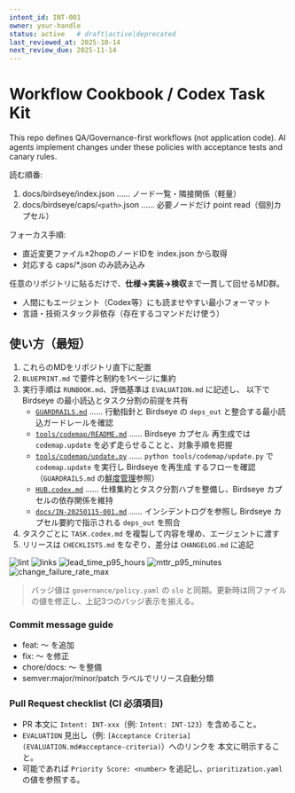 ```yaml
---
intent_id: INT-001
owner: your-handle
status: active   # draft|active|deprecated
last_reviewed_at: 2025-10-14
next_review_due: 2025-11-14
---
```


# Workflow Cookbook / Codex Task Kit

This repo defines QA/Governance-first workflows (not application code).
AI agents implement changes under these policies with acceptance tests and
canary rules.

<!-- LLM-BOOTSTRAP v1 -->
読む順番:

1. docs/birdseye/index.json  …… ノード一覧・隣接関係（軽量）
2. docs/birdseye/caps/`<path>`.json …… 必要ノードだけ point read（個別カプセル）

フォーカス手順:

- 直近変更ファイル±2hopのノードIDを index.json から取得
- 対応する caps/*.json のみ読み込み

<!-- /LLM-BOOTSTRAP -->

任意のリポジトリに貼るだけで、**仕様→実装→検収**まで一貫して回せるMD群。

- 人間にもエージェント（Codex等）にも読ませやすい最小フォーマット
- 言語・技術スタック非依存（存在するコマンドだけ使う）

## 使い方（最短）

1. これらのMDをリポジトリ直下に配置
2. `BLUEPRINT.md` で要件と制約を1ページに集約
3. 実行手順は `RUNBOOK.md`、評価基準は `EVALUATION.md` に記述し、
   以下で Birdseye の最小読込とタスク分割の前提を共有
   - [`GUARDRAILS.md`](GUARDRAILS.md) …… 行動指針と Birdseye の `deps_out`
     と整合する最小読込ガードレールを確認
   - [`tools/codemap/README.md`](tools/codemap/README.md) …… Birdseye カプセル
     再生成では `codemap.update` を必ず走らせることと、対象手順を把握
   - [`tools/codemap/update.py`](tools/codemap/update.py) …… `python
     tools/codemap/update.py` で `codemap.update` を実行し Birdseye を再生成
     するフローを確認（`GUARDRAILS.md` の[鮮度管理](GUARDRAILS.md#%E9%AE%AE%E5%BA%A6%E7%AE%A1%E7%90%86staleness-handling)参照）
   - [`HUB.codex.md`](HUB.codex.md) …… 仕様集約とタスク分割ハブを整備し、Birdseye カプセルの依存関係を維持
   - [`docs/IN-20250115-001.md`](docs/IN-20250115-001.md) …… インシデントログを参照し
     Birdseye カプセル要約で指示される `deps_out` を照合
4. タスクごとに `TASK.codex.md` を複製して内容を埋め、エージェントに渡す
5. リリースは `CHECKLISTS.md` をなぞり、差分は `CHANGELOG.md` に追記

<!-- markdownlint-disable MD013 -->
![lint](https://github.com/RNA4219/workflow-cookbook/actions/workflows/markdown.yml/badge.svg)
![links](https://github.com/RNA4219/workflow-cookbook/actions/workflows/links.yml/badge.svg)
![lead_time_p95_hours](https://img.shields.io/badge/lead__time__p95__hours-72h-blue)
![mttr_p95_minutes](https://img.shields.io/badge/mttr__p95__minutes-60m-blue)
![change_failure_rate_max](https://img.shields.io/badge/change__failure__rate__max-0.10-blue)
<!-- markdownlint-enable MD013 -->

> バッジ値は `governance/policy.yaml` の `slo` と同期。更新時は同ファイルの値を修正し、上記3つのバッジ表示を揃える。

### Commit message guide

- feat: 〜 を追加
- fix: 〜 を修正
- chore/docs: 〜 を整備
- semver:major/minor/patch ラベルでリリース自動分類

### Pull Request checklist (CI 必須項目)

- PR 本文に `Intent: INT-xxx`（例: `Intent: INT-123`）を含めること。
- `EVALUATION` 見出し（例:
  `[Acceptance Criteria](EVALUATION.md#acceptance-criteria)`）へのリンクを
  本文に明示すること。
- 可能であれば `Priority Score: <number>` を追記し、`prioritization.yaml` の値を参照する。
